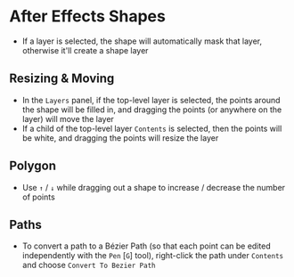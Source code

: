 # After Effects Shapes

- If a layer is selected, the shape will automatically mask that layer, otherwise it'll create a shape layer

## Resizing & Moving

- In the `Layers` panel, if the top-level layer is selected, the points around the shape will be filled in, and dragging the points (or anywhere on the layer) will move the layer
- If a child of the top-level layer `Contents` is selected, then the points will be white, and dragging the points will resize the layer

## Polygon

- Use `↑` / `↓` while dragging out a shape to increase / decrease the number of points

## Paths

- To convert a path to a Bézier Path (so that each point can be edited independently with the `Pen` [`G`] tool), right-click the path under `Contents` and choose `Convert To Bezier Path`
